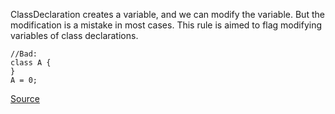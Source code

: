 ClassDeclaration creates a variable, and we can modify the variable.
But the modification is a mistake in most cases.
This rule is aimed to flag modifying variables of class declarations.

```
//Bad:
class A {
}
A = 0;

```

[Source](http://eslint.org/docs/rules/no-class-assign)
